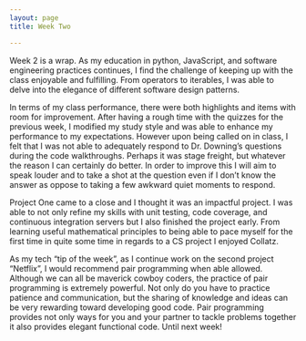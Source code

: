 ```yaml
---
layout: page
title: Week Two

---
```

     
 Week 2 is a wrap.  As my education in python, JavaScript, and software engineering practices continues, I find the challenge of keeping up with the class enjoyable and fulfilling.  From operators to iterables, I was able to delve into the elegance of different software design patterns. 

In terms of my class performance, there were both highlights and items with room for improvement.  After having a rough time with the quizzes for the previous week, I modified my study style and was able to enhance my performance to my expectations.  However upon being called on in class, I felt that I was not able to adequately respond to Dr. Downing’s questions during the code walkthroughs. Perhaps it was stage freight, but whatever the reason I can certainly do better.  In order to improve this I will aim to speak louder and to take a shot at the question even if I don’t know the answer as oppose to taking a few awkward quiet moments to respond. 

 Project One came to a close and I thought it was an impactful project. I was able to not only refine my skills with unit testing, code coverage, and continuous integration servers but I also finished the project early. From learning useful mathematical principles to being able to pace myself for the first time in quite some time in regards to a CS project I enjoyed Collatz.

As my tech “tip of the week”, as I continue work on the second project “Netflix”, I would recommend pair programming when able allowed.  Although we can all be maverick cowboy coders, the practice of pair programming is extremely powerful. Not only do you have to practice patience and communication, but the sharing of knowledge and ideas can be very rewarding toward developing good code.  Pair programming provides not only ways for you and your partner to tackle problems together it also provides elegant functional code. Until next week!

